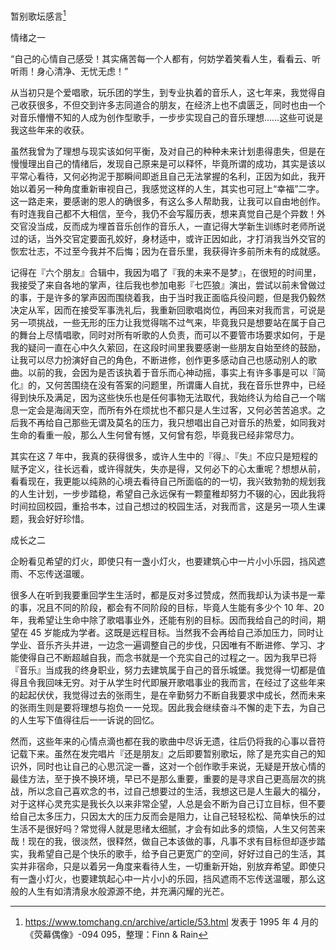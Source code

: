 暂别歌坛感言[^1]

情绪之一

“自己的心情自己感受！其实痛苦每一个人都有，何妨学着笑看人生，看看云、听听雨！身心清净、无忧无虑！”

从当初只是个爱唱歌，玩乐团的学生，到专业执着的音乐人，这七年来，我觉得自己收获很多，不但交到许多志同道合的朋友，在经济上也不虞匮乏，同时也由一个对音乐懵懵不知的人成为创作型歌手，一步步实现自己的音乐理想……这些可说是我这些年来的收获。

虽然我曾为了理想与现实该如何平衡，及对自己的种种未来计划患得患失，但是在慢慢理出自己的情绪后，发现自己原来是可以释怀，毕竟所谓的成功，其实是该以平常心看待，又何必拘泥于那瞬间即逝且自己无法掌握的名利，正因为如此，我开始以着另一种角度重新审视自己，我感觉这样的人生，其实也可冠上“幸福”二字。这一路走来，要感谢的恩人的确很多，有这么多人帮助我，让我可以自由地创作。有时连我自己都不大相信，至今，我仍不会写履历表，想来真觉自己是个异数！外交官没当成，反而成为埋首音乐创作的音乐人，一直记得大学新生训练时老师所说过的话，当外交官定要面孔姣好，身材适中，或许正因如此，才打消我当外交官的恢宏壮志，不过至今我并不后悔；因为在音乐里，我获得许多前所未有的成就感。

记得在『六个朋友』合辑中，我因为唱了『我的未来不是梦』，在很短的时间里，我接受了来自各地的掌声，往后我也参加电影『七匹狼』演出，尝试以前未曾做过的事，于是许多的掌声因而围绕着我，由于当时我正面临兵役问题，但是我仍毅然决定从军，因而在接受军事洗礼后，我重新回歌唱岗位，再回来对我而言，可说是另一项挑战，一些无形的压力让我觉得喘不过气来，毕竟我只是想要站在属于自己的舞台上尽情唱歌，同时对所有听歌的人负责，而可以不要管市场要求如何，于是我的疑问一直在心中久久萦回，在这段时间里我要感谢一些朋友自始至终的鼓励，让我可以尽力扮演好自己的角色，不断进修，创作更多感动自己也感动别人的歌曲。以前的我，会因为是否该执着于音乐而心神动摇，事实上有许多事是可以『简化』的，又何苦围绕在没有答案的问题里，所谓庸人自扰，我在音乐世界中，已经得到快乐及满足，因为这些快乐也是任何事物无法取代，我始终认为给自己一个喘息一定会是海阔天空，而所有外在烦扰也不都只是人生过客，又何必苦苦追求。之后我不再给自己那些无谓及莫名的压力，我只想唱出自己对音乐的热爱，如同我对生命的看重一般，那么人生何曾有憾，又何曾有怨，毕竟我已经非常尽力。

其实在这 7 年中，我真的获得很多，或许人生中的『得』、『失』不应只是短程的赋予定义，往长远看，或许得就失，失亦是得，又何必下的心太重呢？想想从前，看看现在，我更能以纯熟的心境去看待自己所面临的的一切，我兴致勃勃的规划我的人生计划，一步步踏稳，希望自己永远保有一颗童稚却努力不辍的心，因此我将时间拉回校园，重拾书本，过自己想过的校园生活，对我而言，这是另一项人生课题，我会好好珍惜。

成长之二

企盼看见希望的灯火，即使只有一盏小灯火，也要建筑心中一片小小乐园，挡风遮雨、不忘传送温暖。

很多人在听到我要重回学生生活时，都是反对多过赞成，然而我却认为读书是一辈的事，况且不同的阶段，都会有不同阶段的目标，毕竟人生能有多少个 10 年、20 年，我希望让生命中除了歌唱事业外，还能有别的目标。因而我给自己的时间，期望在 45 岁能成为学者。这既是远程目标。当然我不会再给自己添加压力，同时让学业、音乐齐头并进，一边念一遍调整自己的步伐，只因唯有不断进修、学习、才能使得自己不断超越自我，而念书就是一个充实自己的过程之一。因为我早已将『音乐』当成我的终身职业，努力去建筑属于自己的音乐城堡。我觉得一切都是值得且令我回味无穷。对于从学生时代即展开歌唱事业的我而言，在经过了这些年来的起起伏伏，我觉得过去的张雨生，是在辛勤努力不断自我要求中成长，然而未来的张雨生则是要将理想与抱负一一兑现。因此我会继续奋斗不懈的走下去，为自己的人生写下值得往后一一诉说的回忆。

然而，这些年来的心情点滴也都在我的歌曲中尽诉无遗，往后仍将我的心事以音符记载下来。虽然在发完唱片『还是朋友』之后即要暂别歌坛，除了是充实自己的知识外，同时也让自己的心思沉淀一番，这对一个创作歌手来说，无疑是开放心情的最佳方法，至于换不换环境，早已不是那么重要，重要的是寻求自己更高层次的挑战，所以念自己喜欢念的书，过自己想要过的生活，我想这已是人生最大的福分，对于这样心灵充实是我长久以来非常企望，人总是会不断为自己订立目标，但不要给自己太多压力，只因太大的压力反而会是阻力，让自己轻轻松松、简单快乐的过生活不是很好吗？常觉得人就是思绪太细腻，才会有如此多的烦恼，人生又何苦来哉！现在的我，很淡然，很释然，做自己本该做的事，凡事不求有目标但却逐步踏实，我希望自己是个快乐的歌手，给予自己更宽广的空间，好好过自己的生活，其实并非宿命，只是以着另一角度来看待人生，一切重新开始，别放弃希望。即使只有一盏小灯火，也要建筑起心中一片小小的乐园，挡风遮雨不忘传送温暖，那么这般的人生有如清清泉水般源源不绝，并充满闪耀的光芒。

[^1]: https://www.tomchang.cn/archive/article/53.html 发表于 1995 年 4 月的《荧幕偶像》-094 095，整理：Finn & Rain